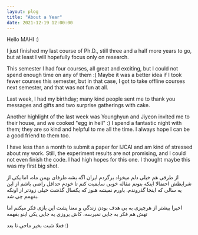 ```yaml
---
layout: plog
title: "About a Year"
date: 2021-12-19 12:00:00
---
```


Hello MAHI :)


I just finished my last course of Ph.D., still three and a half more years to go, but at least I will hopefully focus only on research.

This semester I had four courses, all great and exciting, but I could not spend enough time on any of them :(
Maybe it was a better idea if I took fewer courses this semester, but in that case, I got to take offline courses next semester, and that was not fun at all.

Last week, I had my birthday; many kind people sent me to thank you messages and gifts and two surprise gatherings with cake.

Another highlight of the last week was Younghyun and Jiyeon invited me to their house, and we cooked "egg in hell" :)
I spend a fantastic night with them; they are so kind and helpful to me all the time. I always hope I can be a good friend to them too.

I have less than a month to submit a paper for IJCAI and am kind of stressed about my work. Still, the experiment results are not promising, and I could not even finish the code. I had high hopes for this one. I thought maybe this was my first big shot.



از طرفی هم خیلی دلم میخواد برگردم ایران اگه بشه طرفای بهمن ماه، اما یکی از شرایطش احتمالا اینکه بتونم مقاله خوبی سابمیت کنم تا خودم حداقل راضی باشم از این یه سالی که اینجا گذروندم. باورم نمیشه هنوز که یکسال گذشت خیلی زودتر از اونکه بفهمم چی شد.

اخیرا بیشتر از هرچیزی به بی هدف بودن زندگی و معنا پشت این بازی فکر میکنم اما تهش هم فکر به جایی نمیرسه، کاش یروزی یه جایی یکی اینو بفهمه

فعلا شبت بخیر ماحی
تا بعد :)


